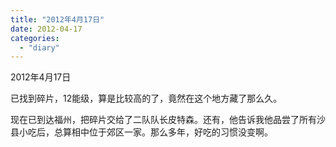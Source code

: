 ```yaml
---
title: "2012年4月17日"
date: 2012-04-17
categories: 
  - "diary"
---
```


2012年4月17日

已找到碎片，12能级，算是比较高的了，竟然在这个地方藏了那么久。

现在已到达福州，把碎片交给了二队队长皮特森。还有，他告诉我他品尝了所有沙县小吃后，总算相中位于郊区一家。那么多年，好吃的习惯没变啊。
